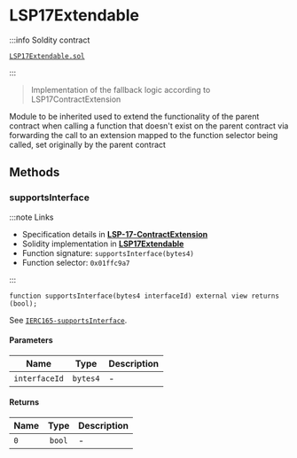 # LSP17Extendable

:::info Soldity contract

[`LSP17Extendable.sol`](https://github.com/lukso-network/lsp-smart-contracts/blob/develop/contracts/LSP17ContractExtension/LSP17Extendable.sol)

:::

> Implementation of the fallback logic according to LSP17ContractExtension

Module to be inherited used to extend the functionality of the parent contract when calling a function that doesn't exist on the parent contract via forwarding the call to an extension mapped to the function selector being called, set originally by the parent contract

## Methods

### supportsInterface

:::note Links

- Specification details in [**LSP-17-ContractExtension**](https://github.com/lukso-network/lips/tree/main/LSPs/LSP-17-ContractExtension.md#supportsinterface)
- Solidity implementation in [**LSP17Extendable**](https://github.com/lukso-network/lsp-smart-contracts/blob/develop/contracts/LSP17ContractExtension/LSP17Extendable.sol)
- Function signature: `supportsInterface(bytes4)`
- Function selector: `0x01ffc9a7`

:::

```solidity
function supportsInterface(bytes4 interfaceId) external view returns (bool);
```

See [`IERC165-supportsInterface`](#ierc165-supportsinterface).

#### Parameters

| Name          |   Type   | Description |
| ------------- | :------: | ----------- |
| `interfaceId` | `bytes4` | -           |

#### Returns

| Name |  Type  | Description |
| ---- | :----: | ----------- |
| `0`  | `bool` | -           |
